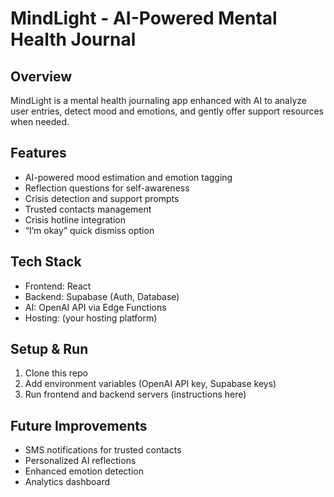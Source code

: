 # MindLight - AI-Powered Mental Health Journal

## Overview
MindLight is a mental health journaling app enhanced with AI to analyze user entries, detect mood and emotions, and gently offer support resources when needed.

## Features
- AI-powered mood estimation and emotion tagging
- Reflection questions for self-awareness
- Crisis detection and support prompts
- Trusted contacts management
- Crisis hotline integration
- “I’m okay” quick dismiss option

## Tech Stack
- Frontend: React
- Backend: Supabase (Auth, Database)
- AI: OpenAI API via Edge Functions
- Hosting: (your hosting platform)

## Setup & Run
1. Clone this repo  
2. Add environment variables (OpenAI API key, Supabase keys)  
3. Run frontend and backend servers (instructions here)

## Future Improvements
- SMS notifications for trusted contacts  
- Personalized AI reflections  
- Enhanced emotion detection  
- Analytics dashboard
